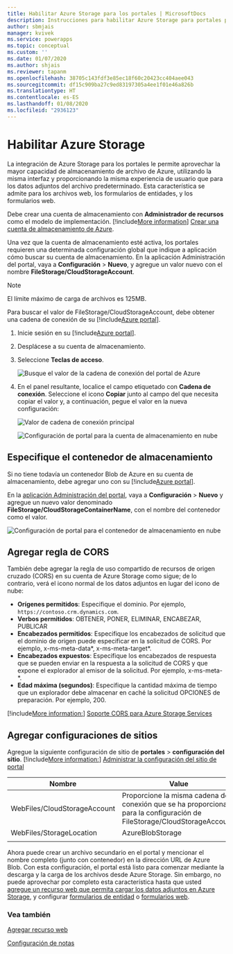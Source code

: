 ```yaml
---
title: Habilitar Azure Storage para los portales | MicrosoftDocs
description: Instrucciones para habilitar Azure Storage para portales para que aproveche la mayor capacidad de almacenamiento de archivos de Azure.
author: sbmjais
manager: kvivek
ms.service: powerapps
ms.topic: conceptual
ms.custom: ''
ms.date: 01/07/2020
ms.author: shjais
ms.reviewer: tapanm
ms.openlocfilehash: 38705c143fdf3e85ec18f60c20423cc404aee043
ms.sourcegitcommit: df15c909ba27c9ed83197305a4ee1f01e46a826b
ms.translationtype: HT
ms.contentlocale: es-ES
ms.lasthandoff: 01/08/2020
ms.locfileid: "2936123"
---
```

# <a name="enable-azure-storage"></a>Habilitar Azure Storage

La integración de Azure Storage para los portales le permite aprovechar la mayor capacidad de almacenamiento de archivo de Azure, utilizando la misma interfaz y proporcionando la misma experiencia de usuario que para los datos adjuntos del archivo predeterminado. Esta característica se admite para los archivos web, los formularios de entidades, y los formularios web.

Debe crear una cuenta de almacenamiento con **Administrador de recursos** como el modelo de implementación. [!include[More information](../../includes/proc-more-information.md)] [Crear una cuenta de almacenamiento de Azure](https://docs.microsoft.com/azure/storage/storage-create-storage-account#create-a-storage-account).

Una vez que la cuenta de almacenamiento esté activa, los portales requieren una determinada configuración global que indique a aplicación cómo buscar su cuenta de almacenamiento. En la aplicación Administración del portal, vaya a **Configuración** > **Nuevo**, y agregue un valor nuevo con el nombre **FileStorage/CloudStorageAccount**.

> [!NOTE]
> El límite máximo de carga de archivos es 125MB.

Para buscar el valor de FileStorage/CloudStorageAccount, debe obtener una cadena de conexión de su [!include[Azure portal](../../includes/pn-azure-portal.md)].

1. Inicie sesión en su [!include[Azure portal](../../includes/pn-azure-portal.md)].

2. Desplácese a su cuenta de almacenamiento.

3. Seleccione **Teclas de acceso**.

    ![Busque el valor de la cadena de conexión del portal de Azure](media/key-azure-storage.png "Busque el valor de la cadena de conexión del portal de Azure")

4. En el panel resultante, localice el campo etiquetado con **Cadena de conexión**. Seleccione el icono **Copiar** junto al campo del que necesita copiar el valor y, a continuación, pegue el valor en la nueva configuración:

    ![Valor de cadena de conexión principal](media/primary-connection-string-azure-storage.png "Valor de cadena de conexión principal")

    ![Configuración de portal para la cuenta de almacenamiento en nube](media/portal-site-setting-cloud-storage-account.png "Configuración del portal para la cuenta de almacenamiento en nube")

## <a name="specify-the-storage-container"></a>Especifique el contenedor de almacenamiento

Si no tiene todavía un contenedor Blob de Azure en su cuenta de almacenamiento, debe agregar uno con su [!include[Azure portal](../../includes/pn-azure-portal.md)].

En la [aplicación Administración del portal](configure/configure-portal.md), vaya a **Configuración** > **Nuevo** y agregue un nuevo valor denominado **FileStorage/CloudStorageContainerName**, con el nombre del contenedor como el valor.

![Configuración de portal para el contenedor de almacenamiento en nube](media/portal-site-setting-cloud-storage-container.png "Configuración del portal para el contenedor de almacenamiento en nube")

## <a name="add-cors-rule"></a>Agregar regla de CORS

También debe agregar la regla de uso compartido de recursos de origen cruzado (CORS) en su cuenta de Azure Storage como sigue; de lo contrario, verá el icono normal de los datos adjuntos en lugar del icono de nube:

- **Orígenes permitidos**: Especifique el dominio. Por ejemplo, `https://contoso.crm.dynamics.com`.
- **Verbos permitidos**: OBTENER, PONER, ELIMINAR, ENCABEZAR, PUBLICAR
- **Encabezados permitidos**: Especifique los encabezados de solicitud que el dominio de origen puede especificar en la solicitud de CORS. Por ejemplo, x-ms-meta-data\*, x-ms-meta-target\*. 
- **Encabezados expuestos**: Especifique los encabezados de respuesta que se pueden enviar en la respuesta a la solicitud de CORS y que expone el explorador al emisor de la solicitud. Por ejemplo, x-ms-meta-\*.
- **Edad máxima (segundos)**: Especifique la cantidad máxima de tiempo que un explorador debe almacenar en caché la solicitud OPCIONES de preparación. Por ejemplo, 200.
 
[!include[More information:](../../includes/proc-more-information.md)] [Soporte CORS para Azure Storage Services](https://docs.microsoft.com/rest/api/storageservices/cross-origin-resource-sharing--cors--support-for-the-azure-storage-services)

## <a name="add-site-settings"></a>Agregar configuraciones de sitios

Agregue la siguiente configuración de sitio de **portales** > **configuración del sitio**. [!include[More information:](../../includes/proc-more-information.md)] [Administrar la configuración del sitio de portal](configure/configure-site-settings.md#manage-portal-site-settings)

|Nombre|Value|
|-----|-----|
|WebFiles/CloudStorageAccount|Proporcione la misma cadena de conexión que se ha proporcionado para la configuración de FileStorage/CloudStorageAccount.|
|WebFiles/StorageLocation|AzureBlobStorage|
|||

Ahora puede crear un archivo secundario en el portal y mencionar el nombre completo (junto con contenedor) en la dirección URL de Azure Blob. Con esta configuración, el portal está listo para comenzar mediante la descarga y la carga de los archivos desde Azure Storage. Sin embargo, no puede aprovechar por completo esta característica hasta que usted [agregue un recurso web que permita cargar los datos adjuntos en Azure Storage](add-web-resource.md), y configurar [formularios de entidad](configure-notes.md#notes-configuration-for-entity-forms) o [formularios web](configure-notes.md#notes-configuration-for-web-forms).

### <a name="see-also"></a>Vea también

[Agregar recurso web](add-web-resource.md)

[Configuración de notas](configure-notes.md)
